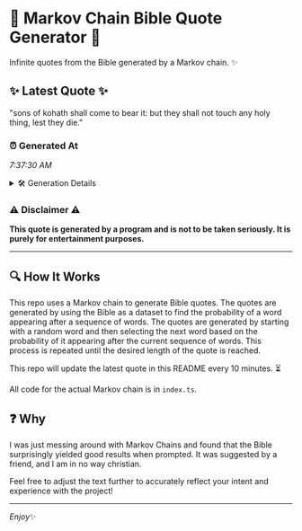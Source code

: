 # 📖 Markov Chain Bible Quote Generator 📖

Infinite quotes from the Bible generated by a Markov chain. ✨

## ✨ Latest Quote ✨
"sons of kohath shall come to bear it: but they shall not touch any holy thing, lest they die."

### ⏰ Generated At
*7:37:30 AM*

<details>
    <summary>🛠️ Generation Details</summary>
    <p>
        <strong>🌱 Seed:</strong> sons<br>
        <strong>🔄 Iterations:</strong> 18<br>
        <strong>📜 Context History:</strong><br>[ sons ]: of<br>[ sons, of ]: kohath<br>[ sons, of, kohath ]: shall<br>[ sons, of, kohath, shall ]: come<br>[ sons, of, kohath, shall, come ]: to<br>[ sons, of, kohath, shall, come, to ]: bear<br>[ of, kohath, shall, come, to, bear ]: it:<br>[ kohath, shall, come, to, bear, it: ]: but<br>[ shall, come, to, bear, it:, but ]: they<br>[ come, to, bear, it:, but, they ]: shall<br>[ to, bear, it:, but, they, shall ]: not<br>[ bear, it:, but, they, shall, not ]: touch<br>[ it:, but, they, shall, not, touch ]: any<br>[ but, they, shall, not, touch, any ]: holy<br>[ they, shall, not, touch, any, holy ]: thing,<br>[ shall, not, touch, any, holy, thing, ]: lest<br>[ not, touch, any, holy, thing,, lest ]: they<br>[ touch, any, holy, thing,, lest, they ]: die.<br>
    </p>
</details>

### ⚠️ Disclaimer ⚠️
**This quote is generated by a program and is not to be taken seriously. It is purely for entertainment purposes.**

---

## 🔍 How It Works

This repo uses a Markov chain to generate Bible quotes. The quotes are generated by using the Bible as a dataset to find the probability of a word appearing after a sequence of words. The quotes are generated by starting with a random word and then selecting the next word based on the probability of it appearing after the current sequence of words. This process is repeated until the desired length of the quote is reached.

This repo will update the latest quote in this README every 10 minutes. ⏳

All code for the actual Markov chain is in `index.ts`.

## ❓ Why

I was just messing around with Markov Chains and found that the Bible surprisingly yielded good results when prompted. 
It was suggested by a friend, and I am in no way christian.

Feel free to adjust the text further to accurately reflect your intent and experience with the project!

---

*Enjoy*✨
